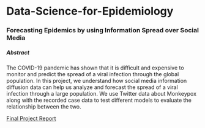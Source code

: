 # Data-Science-for-Epidemiology

### Forecasting Epidemics by using Information Spread over Social Media

##### Abstract
The COVID-19 pandemic has shown that it is difficult and expensive to monitor and predict the spread of a viral infection through the global population. In this project, we understand how social media information diffusion data can help us analyze and forecast the spread of a viral infection through a large population. We use Twitter data about Monkeypox along with the recorded case data to test different models to evaluate the relationship between the two.

[Final Project Report](https://drive.google.com/file/d/1KSrIbqupPm6eB6fDBq9o_6h3aArktUn-/view)
